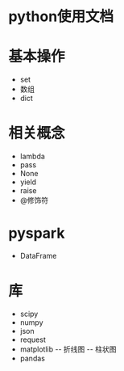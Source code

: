 # python使用文档
# 基本操作
- set
- 数组
- dict
# 相关概念
- lambda
- pass
- None
- yield
- raise
- @修饰符
# pyspark
- DataFrame
# 库
- scipy
- numpy
- json
- request
- matplotlib
-- 折线图
-- 柱状图
- pandas
